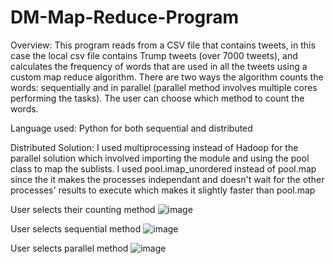 # DM-Map-Reduce-Program
Overview: This program reads from a CSV file that contains tweets, in this case the local csv file contains Trump tweets (over 7000 tweets), and calculates the frequency of words that are used in all the tweets using a custom map reduce algorithm. There are two ways the algorithm counts the words: sequentially and in parallel (parallel method involves multiple cores performing the tasks). The user can choose which method to count the words. 

Language used: Python for both sequential and distributed 

Distributed Solution: I used multiprocessing instead of Hadoop for the parallel solution which involved importing the module and using the pool class to map the sublists. I used pool.imap_unordered instead of pool.map since the it makes the processes independant and doesn't wait for the other processes' results to execute which makes it slightly faster than pool.map 

User selects their counting method
![image](https://user-images.githubusercontent.com/34779092/72037566-bb647080-326c-11ea-804a-135ede8cafcf.png)

User selects sequential method
![image](https://user-images.githubusercontent.com/34779092/72037398-03cf5e80-326c-11ea-8969-cf4eb5e7e29d.png)

User selects parallel method
![image](https://user-images.githubusercontent.com/34779092/72037434-2a8d9500-326c-11ea-8b20-731ff3f79697.png)
